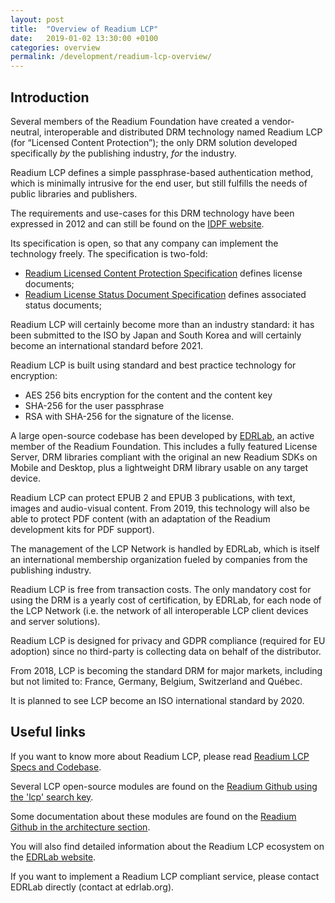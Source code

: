 ```yaml
---
layout: post
title:  "Overview of Readium LCP"
date:   2019-01-02 13:30:00 +0100
categories: overview
permalink: /development/readium-lcp-overview/
---
```


## Introduction

Several members of the Readium Foundation have created a vendor-neutral, interoperable and distributed DRM technology named Readium LCP (for “Licensed Content Protection”); the only DRM solution developed specifically *by* the publishing industry, *for* the industry. 

Readium LCP defines a simple passphrase-based authentication method, which is minimally intrusive for the end user,
but still fulfills the needs of public libraries and publishers. 

The requirements and use-cases for this DRM technology have been expressed in 2012 and can still be found on the [IDPF website](http://idpf.org/epub-content-protection).

Its specification is open, so that any company can implement the technology freely. The specification is two-fold:

* [Readium Licensed Content Protection Specification](/technical/readium-lcp-specification/) defines license documents;
* [Readium License Status Document Specification](/technical/readium-lsd-specification/) defines associated status documents;

Readium LCP will certainly become more than an industry standard: it has been submitted to the ISO by Japan and South Korea and will certainly become an international standard before 2021.

Readium LCP is built using standard and best practice technology for encryption:

* AES 256 bits encryption for the content and the content key
* SHA-256 for the user passphrase
* RSA with SHA-256 for the signature of the license.

A large open-source codebase has been developed by [EDRLab](https://www.edrlab.org), an active member of the Readium Foundation. This includes a fully featured License Server, DRM libraries compliant with the original an new Readium SDKs on Mobile and Desktop, plus a lightweight DRM library usable on any target device. 

Readium LCP can protect EPUB 2 and EPUB 3 publications, with text, images and audio-visual content. From 2019, this technology will also be able to protect PDF content (with an adaptation of the Readium development kits for PDF support).

The management of the LCP Network is handled by EDRLab, which is itself an international membership organization fueled by companies from the publishing industry.  

Readium LCP is free from transaction costs. The only mandatory cost for using the DRM is a yearly cost of certification, by EDRLab, for each node of the LCP Network (i.e. the network of all interoperable LCP client devices and server solutions). 
 
Readium LCP is designed for privacy and GDPR compliance (required for EU adoption) since no third-party is collecting data on behalf of the distributor.

From 2018, LCP is becoming the standard DRM for major markets, including but not limited to: France, Germany, Belgium, Switzerland and Québec.

It is planned to see LCP become an ISO international standard by 2020. 

## Useful links

If you want to know more about Readium LCP, please read [Readium LCP Specs and Codebase](/technical/readium-lcp-specs-codebase/).

Several LCP open-source modules are found on the [Readium Github using the 'lcp' search key](https://github.com/readium?utf8=%E2%9C%93&q=lcp).

Some documentation about these modules are found on the [Readium Github in the architecture section](https://github.com/readium/architecture/tree/master/other/lcp).

You will also find detailed information about the Readium LCP ecosystem on the [EDRLab website](https://edrlab.org/readium/readium-lcp/).

If you want to implement a Readium LCP compliant service, please contact EDRLab directly (contact at edrlab.org).

